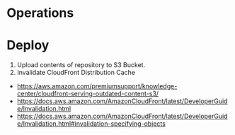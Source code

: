 # Operations


# Deploy
1. Upload contents of repository to S3 Bucket.
2. Invalidate CloudFront Distribution Cache
* https://aws.amazon.com/premiumsupport/knowledge-center/cloudfront-serving-outdated-content-s3/
* https://docs.aws.amazon.com/AmazonCloudFront/latest/DeveloperGuide/Invalidation.html
* https://docs.aws.amazon.com/AmazonCloudFront/latest/DeveloperGuide/Invalidation.html#invalidation-specifying-objects
